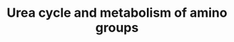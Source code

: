 ---
annotations:
- type: Pathway Ontology
  value: urea cycle pathway
authors:
- L.M.Ferrante
- MaintBot
- Ddigles
- Egonw
- Mkutmon
- DeSl
- L Dupuis
description: 'GenMAPP notes: link to original KEGG map in comments is broken, correct
  link: http://www.kegg.jp/kegg-bin/show_pathway?rno00220'
last-edited: 2020-03-17
organisms:
- Rattus norvegicus
redirect_from:
- /index.php/Pathway:WP153
- /instance/WP153
schema-jsonld:
- '@context': https://schema.org/
  '@id': https://wikipathways.github.io/pathways/WP153.html
  '@type': Dataset
  creator:
    '@type': Organization
    name: WikiPathways
  description: 'GenMAPP notes: link to original KEGG map in comments is broken, correct
    link: http://www.kegg.jp/kegg-bin/show_pathway?rno00220'
  keywords:
  - L-Glutamyl
  - Pro metabolism
  - 3.5.2.10
  - Arginine metabolism
  - N-Methylhydantoin
  - Sarcosine
  - Srm
  - Creatinine
  - N-Carbamoylsarcosine
  - L-Aspartate
  - Ckm
  - Asl
  - 2.3.1.35
  - Ass
  - Oat
  - 3.5.3.3
  - Amino acid metabolism
  - L-Citrulline
  - NH3
  - L-Proline
  - Nitrogen metabolism
  - Citrate cycle (TCA cycle)
  - 3.5.4.21
  - Pycrl
  - Spermine
  - Fumarate
  - Spermidine
  - Guanidinoacetate
  - 3.5.1.59
  - Pyrimidine metabolism
  - Arginine
  - 5-semialdehyde
  - 2.6.1.69
  - Ckb
  - Putrescine
  - Formaldehyde
  - LOC363469
  - Gamt
  - C03406
  - Otc
  - (S)-1-Pyrroline-5-carboxylate
  - Acy1
  - Creatine
  - Cps1
  - N-Acetyl-glutamate
  - L-Glutamate
  - Phosphoguanidinoacetate
  - Pycr1
  - N-Acetyl-L-glutamate
  - Urea-1-carboxylate
  - Glud1
  - 3.5.2.14
  - Ala and aspartate metabolism
  - Pycs
  - 3.5.1.5
  - Arg2
  - GeneProduct
  - 1.2.1.38
  - Glutamate metabolism
  - creatine-P
  - L-Ornithine
  - Urea
  - Purine metabolism
  - 3.5.1.16
  - 1.2.1.46
  - Carbamoyl-P
  - D-Arg and D-ornithine metabolism
  - 2.6.1.11
  - L-Glutamate-
  - Odc1
  - Gatm
  - Formate
  - 3.5.1.54
  - Nags
  - CO2
  - 6.3.4.6
  - 1.5.99.1
  - N2-Acetyl-L-ornithine
  - 2.7.3.1
  - 2.7.2.8
  - Arg1
  license: CC0
  name: Urea cycle and metabolism of amino groups
seo: CreativeWork
title: Urea cycle and metabolism of amino groups
wpid: WP153
---